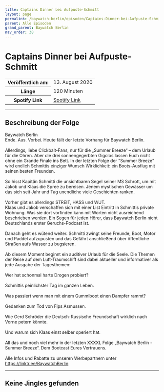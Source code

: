 ```yaml
---
title: Captains Dinner bei Aufpuste-Schmitt
layout: page
permalink: /baywatch-berlin/episoden/Captains-Dinner-bei-Aufpuste-Schmitt
parent: Alle Episoden
grand_parent: Baywatch Berlin
nav_order: 38
---
```


# Captains Dinner bei Aufpuste-Schmitt
<table class="resp-table dcf-table dcf-table-responsive dcf-table-bordered dcf-table-striped dcf-w-100%">
                    <tbody>
                        <tr>
                            <th scope="row">Veröffentlich am:</th>
                            <td data-label="Veröffentlich am:">13. August 2020</td>
                        </tr>
                        <tr>
                            <th scope="row">Länge </th>
                            <td data-label="Länge ">120 Minuten</td>
                        </tr><tr>
                                <th scope="row">Spotify Link</th>
                                <td data-label="Spotify Link"><a href="https://open.spotify.com/episode/1yLm78cfZwlibh9ZTZfyGf">Spotify Link</a></td>
                            </tr></tbody>
                </table>

***

## Beschreibung der Folge

<div>
Baywatch Berlin <br> Ende. Aus. Vorbei. Heute fällt der letzte Vorhang für Baywatch Berlin.  <br>  <br> Allerdings, liebe Clickbait-Fans, nur für die „Summer Breeze“ – dem Urlaub für die Ohren. Aber die drei sonnengegerbten Gigolos lassen Euch nicht ohne ein Grande Finale ins Bett. In der letzten Folge der "Summer Breeze" wird endlich Schmittis einziger Wunsch Wirklichkeit: ein Boots-Ausflug mit seinen besten Freunden. <br>  <br> So hisst Kapitän Schmitti die unsichtbaren Segel seiner MS Schrott, um mit Jakob und Klaas die Spree zu bereisen. Jenem mystischen Gewässer um das sich seit Jahr und Tag unendliche viele Geschichten ranken.  <br>  <br> Vorher gibt es allerdings STREIT, HASS und WUT. <br> Klaas und Jakob verschaffen sich mit einer List Eintritt in Schmittis private Wohnung. Was sie dort vorfinden kann mit Worten nicht ausreichend beschrieben werden. Ein Segen für jeden Hörer, dass Baywatch Berlin nicht Deutschlands erster Geruchs-Podcast ist. <br>  <br> Danach geht es wütend weiter. Schmitti zwingt seine Freunde, Boot, Motor und Paddel aufzupusten und das Gefährt anschließend über öffentliche Straßen aufs Wasser zu bugsieren. <br>  <br> Ab diesem Moment beginnt ein auditiver Urlaub für die Seele. Die Themen der Reise auf dem Luft-Traumschiff sind dabei aktueller und informativer als jede Ausgabe der Tagesthemen: <br>  <br> Wer hat schonmal harte Drogen probiert? <br>  <br> Schmittis peinlichster Tag im ganzen Leben. <br>  <br> Was passiert wenn man mit einem Gummiboot einen Dampfer rammt? <br>  <br> Gedanken zum Tod von Fips Asmussen. <br>  <br> Wie Gerd Schröder die Deutsch-Russische Freundschaft wirklich nach Vorne petern könnte. <br>  <br> Und warum sich Klaas einst selber operiert hat. <br>  <br> All das und noch viel mehr in der letzten XXXXL Folge „Baywatch Berlin - Summer Breeze“. Dem Bootcast Eures Vertrauens. <br>  <br> Alle Infos und Rabatte zu unseren Werbepartnern unter <a href="https://linktr.ee/BaywatchBerlin">https://linktr.ee/BaywatchBerlin</a>  
</div>

***

## Keine Jingles gefunden